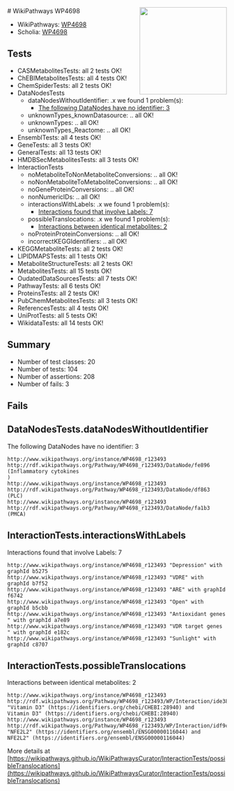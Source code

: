 <img style="float: right; width: 200px" src="https://upload.wikimedia.org/wikipedia/commons/thumb/8/83/Wplogo_with_text_500.png/640px-Wplogo_with_text_500.png" />
# WikiPathways WP4698

* WikiPathways: [WP4698](https://new.wikipathways.org/pathways/WP4698)
* Scholia: [WP4698](https://scholia.toolforge.org/wikipathways/WP4698)
## Tests
* CASMetabolitesTests: all 2 tests OK!
* ChEBIMetabolitesTests: all 4 tests OK!
* ChemSpiderTests: all 2 tests OK!
* DataNodesTests
    * dataNodesWithoutIdentifier: .x we found 1 problem(s):
        * [The following DataNodes have no identifier: 3](#d2d32fa2)
    * unknownTypes_knownDatasource: .. all OK!
    * unknownTypes: .. all OK!
    * unknownTypes_Reactome: .. all OK!
* EnsemblTests: all 4 tests OK!
* GeneTests: all 3 tests OK!
* GeneralTests: all 13 tests OK!
* HMDBSecMetabolitesTests: all 3 tests OK!
* InteractionTests
    * noMetaboliteToNonMetaboliteConversions: .. all OK!
    * noNonMetaboliteToMetaboliteConversions: .. all OK!
    * noGeneProteinConversions: .. all OK!
    * nonNumericIDs: .. all OK!
    * interactionsWithLabels: .x we found 1 problem(s):
        * [Interactions found that involve Labels: 7](#630d267e)
    * possibleTranslocations: .x we found 1 problem(s):
        * [Interactions between identical metabolites: 2](#d59038c5)
    * noProteinProteinConversions: .. all OK!
    * incorrectKEGGIdentifiers: .. all OK!
* KEGGMetaboliteTests: all 2 tests OK!
* LIPIDMAPSTests: all 1 tests OK!
* MetaboliteStructureTests: all 2 tests OK!
* MetabolitesTests: all 15 tests OK!
* OudatedDataSourcesTests: all 7 tests OK!
* PathwayTests: all 6 tests OK!
* ProteinsTests: all 2 tests OK!
* PubChemMetabolitesTests: all 3 tests OK!
* ReferencesTests: all 4 tests OK!
* UniProtTests: all 5 tests OK!
* WikidataTests: all 14 tests OK!


## Summary

* Number of test classes: 20
* Number of tests: 104
* Number of assertions: 208
* Number of fails: 3

## Fails

<a name="d2d32fa2" />

## DataNodesTests.dataNodesWithoutIdentifier

The following DataNodes have no identifier: 3
```
http://www.wikipathways.org/instance/WP4698_r123493 http://rdf.wikipathways.org/Pathway/WP4698_r123493/DataNode/fe896 (Inflammatory cytokines
)
http://www.wikipathways.org/instance/WP4698_r123493 http://rdf.wikipathways.org/Pathway/WP4698_r123493/DataNode/df863 (PLC)
http://www.wikipathways.org/instance/WP4698_r123493 http://rdf.wikipathways.org/Pathway/WP4698_r123493/DataNode/fa1b3 (PMCA)
```

<a name="630d267e" />

## InteractionTests.interactionsWithLabels

Interactions found that involve Labels: 7
```
http://www.wikipathways.org/instance/WP4698_r123493 "Depression" with graphId b5275
http://www.wikipathways.org/instance/WP4698_r123493 "VDRE" with graphId b7f52
http://www.wikipathways.org/instance/WP4698_r123493 "ARE" with graphId f6742
http://www.wikipathways.org/instance/WP4698_r123493 "Open" with graphId b5cbb
http://www.wikipathways.org/instance/WP4698_r123493 "Antioxidant genes
" with graphId a7e89
http://www.wikipathways.org/instance/WP4698_r123493 "VDR target genes
" with graphId e182c
http://www.wikipathways.org/instance/WP4698_r123493 "Sunlight" with graphId c8707
```

<a name="d59038c5" />

## InteractionTests.possibleTranslocations

Interactions between identical metabolites: 2
```
http://www.wikipathways.org/instance/WP4698_r123493 http://rdf.wikipathways.org/Pathway/WP4698_r123493/WP/Interaction/ide38899bd "Vitamin D3" (https://identifiers.org/chebi/CHEBI:28940) and 
Vitamin D3" (https://identifiers.org/chebi/CHEBI:28940)
http://www.wikipathways.org/instance/WP4698_r123493 http://rdf.wikipathways.org/Pathway/WP4698_r123493/WP/Interaction/idf9cb2840 "NFE2L2" (https://identifiers.org/ensembl/ENSG00000116044) and 
NFE2L2" (https://identifiers.org/ensembl/ENSG00000116044)
```

More details at [https://wikipathways.github.io/WikiPathwaysCurator/InteractionTests/possibleTranslocations](https://wikipathways.github.io/WikiPathwaysCurator/InteractionTests/possibleTranslocations)

